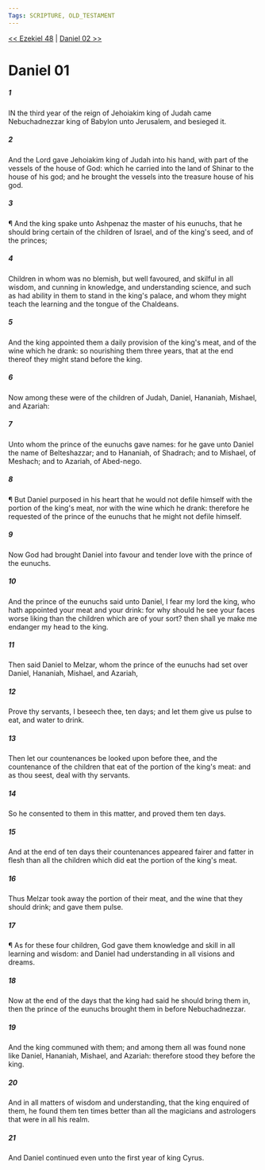 ```yaml
---
Tags: SCRIPTURE, OLD_TESTAMENT
---
```


[<< Ezekiel 48](OLD_TESTAMENT/26_Ezekiel/Ezekiel_48.md) | [Daniel 02 >>](OLD_TESTAMENT/27_Daniel/Daniel_02.md)

# Daniel 01

##### 1
 IN the third year of the reign of Jehoiakim king of Judah came Nebuchadnezzar king of Babylon unto Jerusalem, and besieged it.
##### 2
 And the Lord gave Jehoiakim king of Judah into his hand, with part of the vessels of the house of God: which he carried into the land of Shinar to the house of his god; and he brought the vessels into the treasure house of his god.
##### 3
 ¶ And the king spake unto Ashpenaz the master of his eunuchs, that he should bring certain of the children of Israel, and of the king's seed, and of the princes;
##### 4
 Children in whom was no blemish, but well favoured, and skilful in all wisdom, and cunning in knowledge, and understanding science, and such as had ability in them to stand in the king's palace, and whom they might teach the learning and the tongue of the Chaldeans.
##### 5
 And the king appointed them a daily provision of the king's meat, and of the wine which he drank: so nourishing them three years, that at the end thereof they might stand before the king.
##### 6
 Now among these were of the children of Judah, Daniel, Hananiah, Mishael, and Azariah:
##### 7
 Unto whom the prince of the eunuchs gave names: for he gave unto Daniel the name of Belteshazzar; and to Hananiah, of Shadrach; and to Mishael, of Meshach; and to Azariah, of Abed-nego.
##### 8
 ¶ But Daniel purposed in his heart that he would not defile himself with the portion of the king's meat, nor with the wine which he drank: therefore he requested of the prince of the eunuchs that he might not defile himself.
##### 9
 Now God had brought Daniel into favour and tender love with the prince of the eunuchs.
##### 10
 And the prince of the eunuchs said unto Daniel, I fear my lord the king, who hath appointed your meat and your drink: for why should he see your faces worse liking than the children which are of your sort?  then shall ye make me endanger my head to the king.
##### 11
 Then said Daniel to Melzar, whom the prince of the eunuchs had set over Daniel, Hananiah, Mishael, and Azariah,
##### 12
 Prove thy servants, I beseech thee, ten days; and let them give us pulse to eat, and water to drink.
##### 13
 Then let our countenances be looked upon before thee, and the countenance of the children that eat of the portion of the king's meat: and as thou seest, deal with thy servants.
##### 14
 So he consented to them in this matter, and proved them ten days.
##### 15
 And at the end of ten days their countenances appeared fairer and fatter in flesh than all the children which did eat the portion of the king's meat.
##### 16
 Thus Melzar took away the portion of their meat, and the wine that they should drink; and gave them pulse.
##### 17
 ¶ As for these four children, God gave them knowledge and skill in all learning and wisdom: and Daniel had understanding in all visions and dreams.
##### 18
 Now at the end of the days that the king had said he should bring them in, then the prince of the eunuchs brought them in before Nebuchadnezzar.
##### 19
 And the king communed with them; and among them all was found none like Daniel, Hananiah, Mishael, and Azariah: therefore stood they before the king.
##### 20
 And in all matters of wisdom and understanding, that the king enquired of them, he found them ten times better than all the magicians and astrologers that were in all his realm.
##### 21
 And Daniel continued even unto the first year of king Cyrus.
